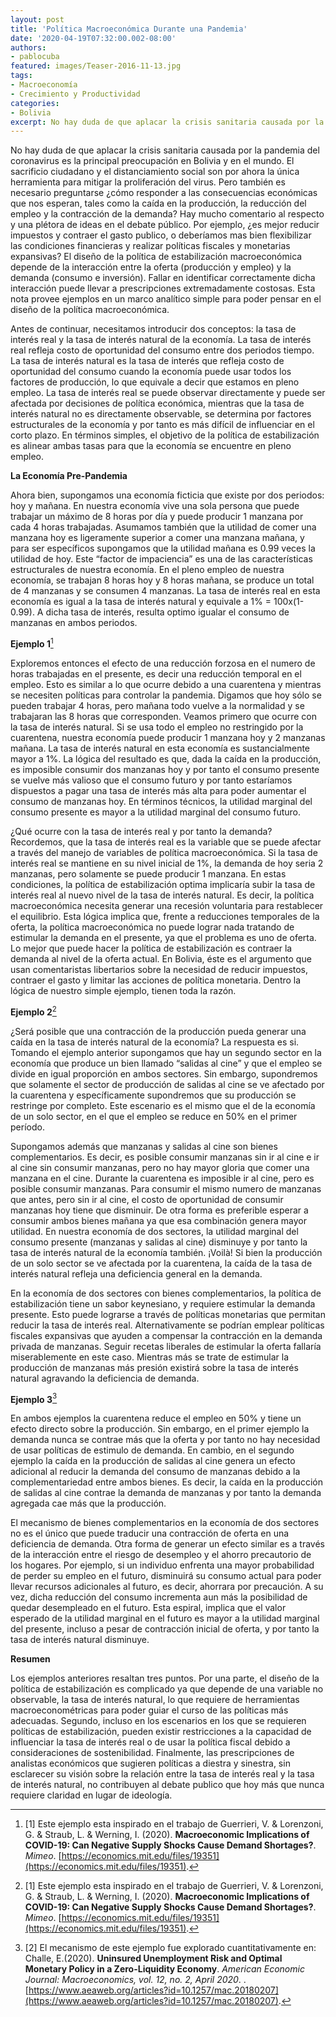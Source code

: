 ```yaml
---
layout: post
title: 'Política Macroeconómica Durante una Pandemia'
date: '2020-04-19T07:32:00.002-08:00'
authors:
- pablocuba
featured: images/Teaser-2016-11-13.jpg
tags:
- Macroeconomía
- Crecimiento y Productividad
categories:
- Bolivia
excerpt: No hay duda de que aplacar la crisis sanitaria causada por la pandemia del coronavirus es la principal preocupación en Bolivia y en el mundo. Hay mucho comentario y una plétora de ideas sobre como enfrentar los efectos económicos. Por ejemplo, ¿es mejor reducir impuestos y contraer el gasto publico, o deberíamos mas bien flexibilizar las condiciones financieras y realizar políticas fiscales y monetarias expansivas? Esta nota provee ejemplos en un marco analítico simple para poder pensar en el diseño de la política macroeconómica.
---
```


No hay duda de que aplacar la crisis sanitaria causada por la pandemia del coronavirus es la principal preocupación en Bolivia y en el mundo. El sacrificio ciudadano y el distanciamiento social son por ahora la única herramienta para mitigar la proliferación del virus. Pero también es necesario preguntarse ¿cómo responder a las consecuencias económicas que nos esperan, tales como la caída en la producción, la reducción del empleo y la contracción de la demanda? Hay mucho comentario al respecto y una plétora de ideas en el debate público. Por ejemplo, ¿es mejor reducir impuestos y contraer el gasto publico, o deberíamos mas bien flexibilizar las condiciones financieras y realizar políticas fiscales y monetarias expansivas? El diseño de la política de estabilización macroeconómica depende de la interacción entre la oferta (producción y empleo) y la demanda (consumo e inversión). Fallar en identificar correctamente dicha interacción puede llevar a prescripciones extremadamente costosas. Esta nota provee ejemplos en un marco analítico simple para poder pensar en el diseño de la política macroeconómica.

Antes de continuar, necesitamos introducir dos conceptos: la tasa de interés real y la tasa de interés natural de la economía. La tasa de interés real refleja costo de oportunidad del consumo entre dos periodos tiempo. La tasa de interés natural es la tasa de interés que refleja costo de oportunidad del consumo cuando la economía puede usar todos los factores de producción, lo que equivale a decir que estamos en pleno empleo. La tasa de interés real se puede observar directamente y puede ser afectada por decisiones de política económica, mientras que la tasa de interés natural no es directamente observable, se determina por factores estructurales de la economía y por tanto es más difícil de influenciar en el corto plazo. En términos simples, el objetivo de la política de estabilización es alinear ambas tasas para que la economía se encuentre en pleno empleo.

__La Economía Pre-Pandemia__

Ahora bien, supongamos una economía ficticia que existe por dos periodos: hoy y mañana. En nuestra economía vive una sola persona que puede trabajar un máximo de 8 horas por día y puede producir 1 manzana por cada 4 horas trabajadas. Asumamos también que la utilidad de comer una manzana hoy es ligeramente superior a comer una manzana mañana, y para ser específicos supongamos que la utilidad mañana es 0.99 veces la utilidad de hoy. Este “factor de impaciencia” es una de las características estructurales de nuestra economía.  En el pleno empleo de nuestra economía, se trabajan 8 horas hoy y 8 horas mañana, se produce un total de 4 manzanas y se consumen 4 manzanas. La tasa de interés real en esta economía es igual a la tasa de interés natural y equivale a 1% = 100x(1-0.99). A dicha tasa de interés, resulta optimo igualar el consumo de manzanas en ambos periodos.

__Ejemplo 1__[^1]

Exploremos entonces el efecto de una reducción forzosa en el numero de horas trabajadas en el presente, es decir una reducción temporal en el empleo. Esto es similar a lo que ocurre debido a una cuarentena y mientras se necesiten políticas para controlar la pandemia. Digamos que hoy sólo se pueden trabajar 4 horas, pero mañana todo vuelve a la normalidad y se trabajaran las 8 horas que corresponden. Veamos primero que ocurre con la tasa de interés natural. Si se usa todo el empleo no restringido por la cuarentena, nuestra economía puede producir 1 manzana hoy y 2 manzanas mañana. La tasa de interés natural en esta economía es sustancialmente mayor a 1%. La lógica del resultado es que, dada la caída en la producción, es imposible consumir dos manzanas hoy y por tanto el consumo presente se vuelve más valioso que el consumo futuro y por tanto estaríamos dispuestos a pagar una tasa de interés más alta para poder aumentar el consumo de manzanas hoy. En términos técnicos, la utilidad marginal del consumo presente es mayor a la utilidad marginal del consumo futuro.

¿Qué ocurre con la tasa de interés real y por tanto la demanda? Recordemos, que la tasa de interés real es la variable que se puede afectar a través del manejo de variables de política macroeconómica. Si la tasa de interés real se mantiene en su nivel inicial de 1%, la demanda de hoy seria 2 manzanas, pero solamente se puede producir 1 manzana. En estas condiciones, la política de estabilización optima implicaría subir la tasa de interés real al nuevo nivel de la tasa de interés natural. Es decir, la política macroeconómica necesita generar una recesión voluntaria para restablecer el equilibrio. Esta lógica implica que, frente a reducciones temporales de la oferta, la política macroeconómica no puede lograr nada tratando de estimular la demanda en el presente, ya que el problema es uno de oferta. Lo mejor que puede hacer la política de estabilización es contraer la demanda al nivel de la oferta actual.  En Bolivia, éste es el argumento que usan comentaristas libertarios sobre la necesidad de reducir impuestos, contraer el gasto y limitar las acciones de política monetaria. Dentro la lógica de nuestro simple ejemplo, tienen toda la razón.

__Ejemplo 2__[^1]

¿Será posible que una contracción de la producción pueda generar una caída en la tasa de interés natural de la economía? La respuesta es si. Tomando el ejemplo anterior supongamos que hay un segundo sector en la economía que produce un bien llamado “salidas al cine” y que el empleo se divide en igual proporción en ambos sectores. Sin embargo, supondremos que solamente el sector de producción de salidas al cine se ve afectado por la cuarentena y específicamente supondremos que su producción se restringe por completo. Este escenario es el mismo que el de la economía de un solo sector, en el que el empleo se reduce en 50% en el primer período.

Supongamos además que manzanas y salidas al cine son bienes complementarios. Es decir, es posible consumir manzanas sin ir al cine e ir al cine sin consumir manzanas, pero no hay mayor gloria que comer una manzana en el cine. Durante la cuarentena es imposible ir al cine, pero es posible consumir manzanas. Para consumir el mismo numero de manzanas que antes, pero sin ir al cine, el costo de oportunidad de consumir manzanas hoy tiene que disminuir. De otra forma es preferible esperar a consumir ambos bienes mañana ya que esa combinación genera mayor utilidad. En nuestra economía de dos sectores, la utilidad marginal del consumo presente (manzanas y salidas al cine) disminuye y por tanto la tasa de interés natural de la economía también. ¡Voilà! Si bien la producción de un solo sector se ve afectada por la cuarentena, la caída de la tasa de interés natural refleja una deficiencia general en la demanda.

En la economía de dos sectores con bienes complementarios, la política de estabilización tiene un sabor keynesiano, y requiere estimular la demanda presente. Esto puede lograrse a través de políticas monetarias que permitan reducir la tasa de interés real. Alternativamente se podrían emplear políticas fiscales expansivas que ayuden a compensar la contracción en la demanda privada de manzanas. Seguir recetas liberales de estimular la oferta fallaría miserablemente en este caso. Mientras más se trate de estimular la producción de manzanas más presión existirá sobre la tasa de interés natural agravando la deficiencia de demanda.

__Ejemplo 3__[^2]

En ambos ejemplos la cuarentena reduce el empleo en 50% y tiene un efecto directo sobre la producción. Sin embargo, en el primer ejemplo la demanda nunca se contrae más que la oferta y por tanto no hay necesidad de usar políticas de estimulo de demanda. En cambio, en el segundo ejemplo la caída en la producción de salidas al cine genera un efecto adicional al reducir la demanda del consumo de manzanas debido a la complementariedad entre ambos bienes. Es decir, la caída en la producción de salidas al cine contrae la demanda de manzanas y por tanto la demanda agregada cae más que la producción.

El mecanismo de bienes complementarios en la economía de dos sectores no es el único que puede traducir una contracción de oferta en una deficiencia de demanda. Otra forma de generar un efecto similar es a través de la interacción entre el riesgo de desempleo y el ahorro precautorio de los hogares. Por ejemplo, si un individuo enfrenta una mayor probabilidad de perder su empleo en el futuro, disminuirá su consumo actual para poder llevar recursos adicionales al futuro, es decir, ahorrara por precaución. A su vez, dicha reducción del consumo incrementa aun más la posibilidad de quedar desempleado en el futuro. Esta espiral, implica que el valor esperado de la utilidad marginal en el futuro es mayor a la utilidad marginal del presente, incluso a pesar de contracción inicial de oferta, y por tanto la tasa de interés natural disminuye.  

__Resumen__

Los ejemplos anteriores resaltan tres puntos. Por una parte, el diseño de la política de estabilización es complicado ya que depende de una variable no observable, la tasa de interés natural, lo que requiere de herramientas macroeconométricas para poder guiar el curso de las políticas más adecuadas. Segundo, incluso en los escenarios en los que se requieren políticas de estabilización, pueden existir restricciones a la capacidad de influenciar la tasa de interés real o de usar la política fiscal debido a consideraciones de sostenibilidad. Finalmente, las prescripciones de analistas económicos que sugieren políticas a diestra y sinestra, sin esclarecer su visión sobre la relación entre la tasa de interés real y la tasa de interés natural, no contribuyen al debate publico que hoy más que nunca requiere claridad en lugar de ideología.


[^1]: [1] Este ejemplo esta inspirado en el trabajo de  Guerrieri, V. & Lorenzoni, G. & Straub, L. & Werning, I. (2020). __Macroeconomic Implications of COVID-19: Can Negative Supply Shocks Cause Demand Shortages?__. *Mimeo*. [https://economics.mit.edu/files/19351](https://economics.mit.edu/files/19351).

[^2]: [2] El mecanismo de este ejemplo fue explorado cuantitativamente en:  Challe, E.(2020). __Uninsured Unemployment Risk and Optimal Monetary Policy in a Zero-Liquidity Economy__. *American Economic Journal: Macroeconomics, vol. 12, no. 2, April 2020*.
.[https://www.aeaweb.org/articles?id=10.1257/mac.20180207](https://www.aeaweb.org/articles?id=10.1257/mac.20180207).
